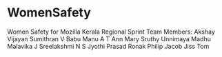 # WomenSafety
Women Safety for Mozilla Kerala Regional Sprint
Team Members: Akshay Vijayan
              Sumithran V Babu
              Manu A T
              Ann Mary Sruthy
              Unnimaya Madhu
              Malavika J
              Sreelakshmi N S
              Jyothi Prasad
              Ronak Philip Jacob
              Jiss Tom
     
